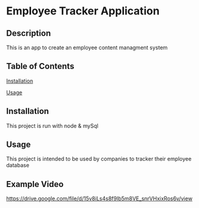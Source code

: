 # Employee Tracker Application

## Description
This is an app to create an employee content managment system

## Table of Contents
[Installation](#installation)

[Usage](#usage)


## Installation
This project is run with node & mySql

## Usage
This project is intended to be used by companies to tracker their employee database


## Example Video
https://drive.google.com/file/d/15v8iLs4s8f9Ib5m8VE_snrVHxixRos6v/view



